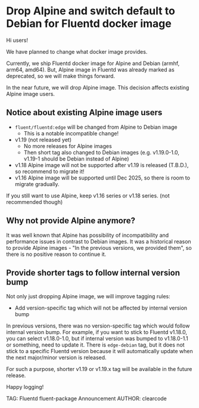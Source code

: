 # Drop Alpine and switch default to Debian for Fluentd docker image

Hi users!

We have planned to change what docker image provides.

Currently, we ship Fluentd docker image for Alpine and Debian (armhf, arm64, amd64).
But, Alpine image in Fluentd was already marked as deprecated, so we will make things forward.

In the near future, we will drop Alpine image.
This decision affects existing Alpine image users.

## Notice about existing Alpine image users

* `fluent/fluentd:edge` will be changed from Alpine to Debian image
  * This is a notable incompatible change!
* v1.19 (not released yet)
  * No more releases for Alpine images
  * Then short tag also changed to Debian images (e.g. v1.19.0-1.0, v1.19-1 should be Debian instead of Alpine)
* v1.18 Alpine image will not be supported after v1.19 is released (T.B.D.), so recommend to migrate it!
* v1.16 Alpine image will be supported until Dec 2025, so there is room to migrate gradually.

If you still want to use Alpine, keep v1.16 series or v1.18 series. (not recommended though)

## Why not provide Alpine anymore?

It was well known that Alpine has possibility of incompatibility and performance issues in contrast to Debian images.
It was a historical reason to provide Alpine images - "In the previous versions, we provided them",
so there is no positive reason to continue it.

## Provide shorter tags to follow internal version bump

Not only just dropping Alpine image, we will improve tagging rules:

* Add version-specific tag which will not be affected by internal version bump

In previous versions, there was no version-specific tag which would follow internal version bump.
For example, if you want to stick to Fluentd v1.18.0, you can select v1.18.0-1.0, but if internal version was bumped to v1.18.0-1.1 or something, need to update it.
There is `edge-debian` tag, but it does not stick to a specific Fluentd version because it will automatically update when the next major/minor version is released.

For such a purpose, shorter v1.19 or v1.19.x tag will be available in the future release.

Happy logging!

TAG: Fluentd fluent-package Announcement
AUTHOR: clearcode
